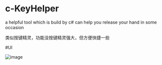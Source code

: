 ﻿# c-KeyHelper
a helpful tool which is build by c# can help you release your hand in some  occasion 

类似按键精灵，功能没按键精灵强大，但方便快捷一些


#UI

![image](https://github.com/guoqijun/c-KeyHelper/blob/master/keyhelper.png)
